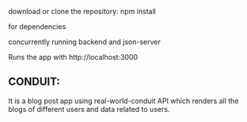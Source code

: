 download or clone the repository:
npm install

for dependencies

concurrently running backend and json-server

Runs the app with http://localhost:3000 

## CONDUIT:

It is a blog post app using real-world-conduit API which renders all the
blogs of different users and data related to users.
